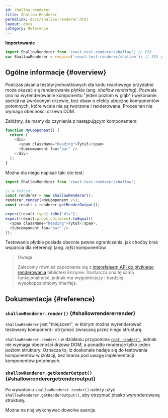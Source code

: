 ```yaml
---
id: shallow-renderer
title: Shallow Renderer
permalink: docs/shallow-renderer.html
layout: docs
category: Reference
---
```


**Importowanie**

```javascript
import ShallowRenderer from 'react-test-renderer/shallow'; // ES6
var ShallowRenderer = require('react-test-renderer/shallow'); // ES5 z zainstalowanym npm
```

## Ogólne informacje {#overview}

Podczas pisania testów jednostkowych dla kodu reactowego przydatne może okazać się renderowanie płytkie (ang. *shallow rendering*). Pozwala ono na wyrenderowanie komponentu "jeden poziom w głąb" i wykonanie asercji na zwróconym drzewie, bez obaw o efekty uboczne komponentów potomnych, które wcale nie są tworzone i renderowane. Proces ten nie wymaga obecności drzewa DOM.

Załóżmy, że mamy do czynienia z następującym komponentem:

```javascript
function MyComponent() {
  return (
    <div>
      <span className="heading">Tytuł</span>
      <Subcomponent foo="bar" />
    </div>
  );
}
```

Można dla niego napisać taki oto test:

```javascript
import ShallowRenderer from 'react-test-renderer/shallow';

// w teście:
const renderer = new ShallowRenderer();
renderer.render(<MyComponent />);
const result = renderer.getRenderOutput();

expect(result.type).toBe('div');
expect(result.props.children).toEqual([
  <span className="heading">Tytuł</span>,
  <Subcomponent foo="bar" />
]);
```

Testowanie płytkie posiada obecnie pewne ograniczenia, jak choćby brak wsparcia dla referencji (ang. *refs*) komponentów.

> Uwaga:
>
> Zalecamy również zapoznanie się z [interefejsem API do płytkiego renderowania](https://airbnb.io/enzyme/docs/api/shallow.html) biblioteki Enzyme. Dostarcza ona tę samą funkcjonalność, jednak ma wygodniejszy i bardziej wysokopoziomowy interfejs.

## Dokumentacja {#reference}

### `shallowRenderer.render()` {#shallowrendererrender}

`shallowRenderer` jest "miejscem", w którym można wyrenderować testowany komponent i otrzymać zwracaną przez niego strukturę.

`shallowRenderer.render()` w działaniu przypomina [`root.render()`](/docs/react-dom-client.html#createroot), jednak nie wymaga obecności drzewa DOM, a ponadto renderuje tylko jeden poziom struktury. Oznacza to, iż doskonale nadaje się do testowania komponentów w izolacji, bez brania pod uwagę implementacji komponentów potomnych.

### `shallowRenderer.getRenderOutput()` {#shallowrenderergetrenderoutput}

Po wywołaniu `shallowRenderer.render()` należy użyć `shallowRenderer.getRenderOutput()`, aby otrzymać płasko wyrenderowaną strukturę.

Można na niej wykonywać dowolne asercje.
